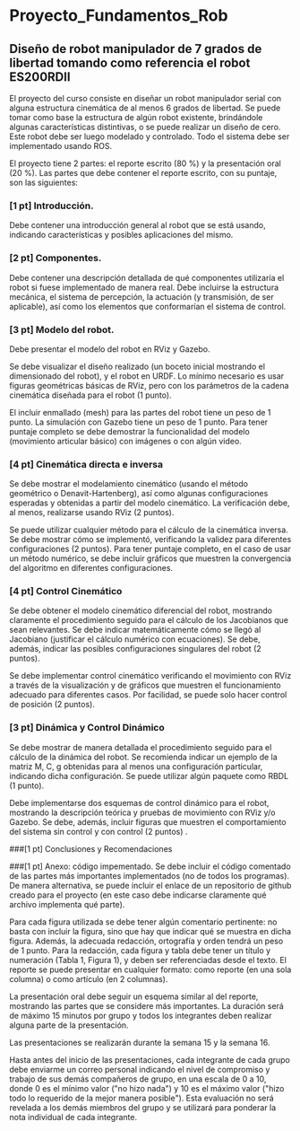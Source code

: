 # Proyecto_Fundamentos_Rob

## Diseño de robot manipulador de 7 grados de libertad tomando como referencia el robot ES200RDII

El proyecto del curso consiste en diseñar un robot manipulador serial con alguna estructura cinemática de al menos 6 grados de libertad. Se puede tomar como base la estructura de algún robot existente, brindándole algunas características distintivas, o se puede realizar un diseño de cero. Este robot debe ser luego modelado y controlado. Todo el sistema debe ser implementado usando ROS.

El proyecto tiene 2 partes: el reporte escrito (80 %) y la presentación oral (20 %). Las partes que debe contener el reporte escrito, con su puntaje, son las siguientes:

### [1 pt] Introducción. 

Debe contener una introducción general al robot que se está usando, indicando características y posibles aplicaciones del mismo.

### [2 pt] Componentes. 

Debe contener una descripción detallada de qué componentes utilizaría el robot si fuese implementado de manera real. Debe incluirse la estructura mecánica, el sistema de percepción, la actuación (y transmisión, de ser aplicable), así como los elementos que conformarían el sistema de control.

### [3 pt] Modelo del robot. 

Debe presentar el modelo del robot en RViz y Gazebo.

Se debe visualizar el diseño realizado (un boceto inicial mostrando el dimensionado del robot), y el robot en URDF. Lo mínimo necesario es usar figuras geométricas básicas de RViz, pero con los parámetros de la cadena cinemática diseñada para el robot (1 punto).

El incluir enmallado (mesh) para las partes del robot tiene un peso de 1 punto.
La simulación con Gazebo tiene un peso de 1 punto. Para tener puntaje completo se debe demostrar la funcionalidad del modelo (movimiento articular básico) con imágenes o con algún video.

### [4 pt] Cinemática directa e inversa

Se debe mostrar el modelamiento cinemático (usando el método geométrico o Denavit-Hartenberg), así como algunas configuraciones esperadas y obtenidas a partir del modelo cinemático. La verificación debe, al menos, realizarse usando RViz (2 puntos).

Se puede utilizar cualquier método para el cálculo de la cinemática inversa. Se debe mostrar cómo se implementó, verificando la validez para diferentes configuraciones (2 puntos). Para tener puntaje completo, en el caso de usar un método numérico, se debe incluir gráficos que muestren la convergencia del algoritmo en diferentes configuraciones.

### [4 pt] Control Cinemático

Se debe obtener el modelo cinemático diferencial del robot, mostrando claramente el procedimiento seguido para el cálculo de los Jacobianos que sean relevantes. Se debe indicar matemáticamente cómo se llegó al Jacobiano (justificar el cálculo numérico con ecuaciones). Se debe, además, indicar las posibles configuraciones singulares del robot (2 puntos).

Se debe implementar control cinemático verificando el movimiento con RViz a través de la visualización y de gráficos que muestren el funcionamiento adecuado para diferentes casos. Por facilidad, se puede solo hacer control de posición (2 puntos).

### [3 pt] Dinámica y Control Dinámico

Se debe mostrar de manera detallada el procedimiento seguido para el cálculo de la dinámica del robot. Se recomienda indicar un ejemplo de la matriz M, C, g obtenidas para al menos una configuración particular, indicando dicha configuración. Se puede utilizar algún paquete como RBDL (1 punto).

Debe implementarse dos esquemas de control dinámico para el robot, mostrando la descripción teórica y pruebas de movimiento con RViz y/o Gazebo. Se debe, además, incluir figuras que muestren el comportamiento del sistema sin control y con control (2 puntos) .

###[1 pt] Conclusiones y Recomendaciones

###[1 pt] Anexo: código impementado. Se debe incluir el código comentado de las partes más importantes implementados (no de todos los programas). De manera alternativa, se puede incluir el enlace de un repositorio de github creado para el proyecto (en este caso debe indicarse claramente qué archivo implementa qué parte).

Para cada figura utilizada se debe tener algún comentario pertinente: no basta con incluir la figura, sino que hay que indicar qué se muestra en dicha figura. Además, la adecuada redacción, ortografía y orden tendrá un peso de 1 punto. Para la redacción, cada figura y tabla debe tener un título y numeración (Tabla 1, Figura 1), y deben ser referenciadas desde el texto. El reporte se puede presentar en cualquier formato: como reporte (en una sola columna) o como artículo (en 2 columnas).

La presentación oral debe seguir un esquema similar al del reporte, mostrando las partes que se considere más importantes. La duración será de máximo 15 minutos por grupo y todos los integrantes deben realizar alguna parte de la presentación.

Las presentaciones se realizarán durante la semana 15 y la semana 16.

Hasta antes del inicio de las presentaciones, cada integrante de cada grupo debe enviarme un correo personal indicando el nivel de compromiso y trabajo de sus demás compañeros de grupo, en una escala de 0 a 10, donde 0 es el mínimo valor ("no hizo nada") y 10 es el máximo valor ("hizo todo lo requerido de la mejor manera posible"). Esta evaluación no será revelada a los demás miembros del grupo y se utilizará para ponderar la nota individual de cada integrante. 
